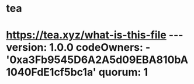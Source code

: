 # tea
# https://tea.xyz/what-is-this-file --- version: 1.0.0 codeOwners:   - '0xa3Fb9545D6A2A5d09EBA810bA1040FdE1cf5bc1a' quorum: 1
